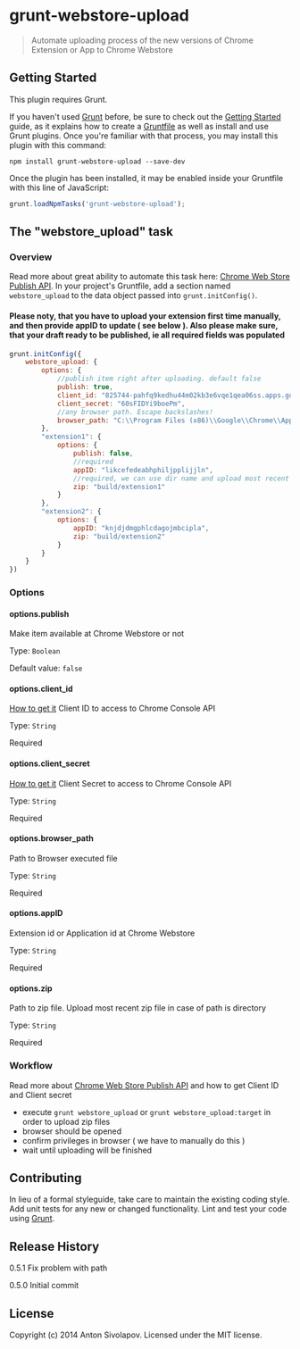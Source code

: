 # grunt-webstore-upload

> Automate uploading process of the new versions of Chrome Extension or App to Chrome Webstore

## Getting Started
This plugin requires Grunt.

If you haven't used [Grunt](http://gruntjs.com/) before, be sure to check out the [Getting Started](http://gruntjs.com/getting-started) guide, as it explains how to create a [Gruntfile](http://gruntjs.com/sample-gruntfile) as well as install and use Grunt plugins. Once you're familiar with that process, you may install this plugin with this command:

```shell
npm install grunt-webstore-upload --save-dev
```

Once the plugin has been installed, it may be enabled inside your Gruntfile with this line of JavaScript:

```js
grunt.loadNpmTasks('grunt-webstore-upload');
```

## The "webstore_upload" task

### Overview
Read more about great ability to automate this task here: [Chrome Web Store Publish API](http://developer.chrome.com/webstore/using_webstore_api).
In your project's Gruntfile, add a section named `webstore_upload` to the data object passed into `grunt.initConfig()`.
#### Please noty, that you have to upload your extension first time manually, and then provide appID to update ( see below ). Also please make sure, that your draft ready to be published, ie all required fields was populated

```js
grunt.initConfig({
    webstore_upload: {
        options: {
            //publish item right after uploading. default false
            publish: true,
            client_id: "825744-pahfq9kedhu44m02kb3e6vqe1qea06ss.apps.googleusercontent.com",
            client_secret: "60sFIDYi9boePm",
            //any browser path. Escape backslashes!
            browser_path: "C:\\Program Files (x86)\\Google\\Chrome\\Application\\chrome.exe"
        },
        "extension1": {
            options: {
                publish: false,
                //required
                appID: "likcefedeabhphiljpplijjln",
                //required, we can use dir name and upload most recent zip file
                zip: "build/extension1"
            }
        },
        "extension2": {
            options: {
                appID: "knjdjdmgphlcdagojmbcipla",
                zip: "build/extension2"
            }
        }
    }
})
```

### Options

#### options.publish
Make item available at Chrome Webstore or not

Type: `Boolean`

Default value: `false`

#### options.client_id
[How to get it](http://developer.chrome.com/webstore/using_webstore_api#beforeyoubegin)
Client ID to access to Chrome Console API

Type: `String`

Required

#### options.client_secret
[How to get it](http://developer.chrome.com/webstore/using_webstore_api#beforeyoubegin)
Client Secret to access to Chrome Console API

Type: `String`

Required

#### options.browser_path
Path to Browser executed file

Type: `String`

Required

#### options.appID
Extension id or Application id at Chrome Webstore

Type: `String`

Required

#### options.zip
Path to zip file. Upload most recent zip file in case of path is directory

Type: `String`

Required

### Workflow
Read more about [Chrome Web Store Publish API](http://developer.chrome.com/webstore/using_webstore_api) and how to get Client ID and Client secret
+ execute `grunt webstore_upload` or `grunt webstore_upload:target` in order to upload zip files
+ browser should be opened
+ confirm privileges in browser ( we have to manually do this )
+ wait until uploading will be finished




## Contributing
In lieu of a formal styleguide, take care to maintain the existing coding style. Add unit tests for any new or changed functionality. Lint and test your code using [Grunt](http://gruntjs.com/).

## Release History
0.5.1 Fix problem with path

0.5.0 Initial commit

## License
Copyright (c) 2014 Anton Sivolapov. Licensed under the MIT license.
